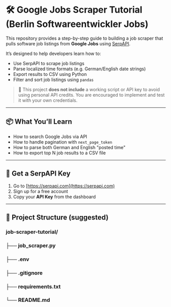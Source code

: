 # 🛠️ Google Jobs Scraper Tutorial (Berlin Softwareentwickler Jobs)

This repository provides a step-by-step guide to building a job scraper that pulls software job listings from **Google Jobs** using [SerpAPI](https://serpapi.com/).

It’s designed to help developers learn how to:
- Use SerpAPI to scrape job listings
- Parse localized time formats (e.g. German/English date strings)
- Export results to CSV using Python
- Filter and sort job listings using `pandas`

> 🚫 This project **does not include** a working script or API key to avoid using personal API credits. You are encouraged to implement and test it with your own credentials.

---

## 📦 What You’ll Learn

- How to search Google Jobs via API
- How to handle pagination with `next_page_token`
- How to parse both German and English "posted time"
- How to export top N job results to a CSV file

---

## 🔐 Get a SerpAPI Key

1. Go to [https://serpapi.com](https://serpapi.com)
2. Sign up for a free account
3. Copy your **API Key** from the dashboard

---

## 📁 Project Structure (suggested)
### job-scraper-tutorial/
### ├── job_scraper.py
### ├── .env
### ├── .gitignore
### ├── requirements.txt
### └── README.md
